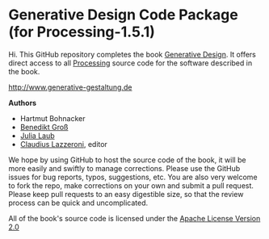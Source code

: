 Generative Design Code Package (for Processing-1.5.1)
===========================

Hi. This GitHub repository completes the book [Generative Design](http://www.generative-gestaltung.de). It offers direct access to all [Processing](http://processing.org/) source code for the software described in the book.

http://www.generative-gestaltung.de

**Authors**
- Hartmut Bohnacker
- [Benedikt Groß](http://benedikt-gross.de)
- [Julia Laub](http://www.onformative.com/)
- [Claudius Lazzeroni](http://www.lazzeroni.de/), editor

We hope by using GitHub to host the source code of the book, it will be more easily and swiftly to manage corrections. Please use the GitHub issues for bug reports, typos, suggestions, etc. You are also very welcome to fork the repo, make corrections on your own and submit a pull request. Please keep pull requests to an easy digestible size, so that the review process can be quick and uncomplicated.

All of the book's source code is licensed under the [Apache License Version 2.0](http://www.apache.org/licenses/LICENSE-2.0)